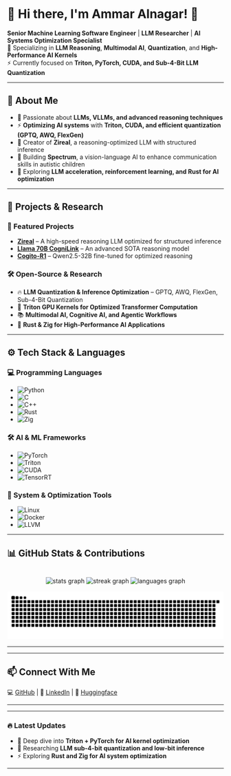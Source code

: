 # 🚀 Hi there, I'm Ammar Alnagar! 👋  

**Senior Machine Learning Software Engineer** | **LLM Researcher** | **AI Systems Optimization Specialist**  
🔬 Specializing in **LLM Reasoning**, **Multimodal AI**, **Quantization**, and **High-Performance AI Kernels**  
⚡ Currently focused on **Triton, PyTorch, CUDA, and Sub-4-Bit LLM Quantization**  

---

## 🧠 About Me  
- 🤖 Passionate about **LLMs, VLLMs, and advanced reasoning techniques**  
- ⚡ **Optimizing AI systems** with **Triton, CUDA, and efficient quantization (GPTQ, AWQ, FlexGen)**  
- 📜 Creator of **Zireal**, a reasoning-optimized LLM with structured inference  
- 🧩 Building **Spectrum**, a vision-language AI to enhance communication skills in autistic children  
- 🚀 Exploring **LLM acceleration, reinforcement learning, and Rust for AI optimization**  

---

## 🔬 Projects & Research  

### 🚀 Featured Projects  
- **[Zireal](https://huggingface.co/Daemontatox/Zireal-0)** – A high-speed reasoning LLM optimized for structured inference  
- **[Llama 70B CogniLink](https://huggingface.co/Daemontatox/Llama3.3-70B-CogniLink)** – An advanced SOTA reasoning model  
- **[Cogito-R1](https://huggingface.co/Daemontatox/Cogito-R1)** – Qwen2.5-32B fine-tuned for optimized reasoning  

### 🛠 Open-Source & Research  
- 🔥 **LLM Quantization & Inference Optimization** – GPTQ, AWQ, FlexGen, Sub-4-Bit Quantization  
- 📝 **Triton GPU Kernels for Optimized Transformer Computation**  
- 📚 **Multimodal AI, Cognitive AI, and Agentic Workflows**  
- 🚀 **Rust & Zig for High-Performance AI Applications**  

---

## ⚙️ Tech Stack & Languages  

### 💻 Programming Languages  
- ![Python](https://img.shields.io/badge/Python-FFD43B?style=flat&logo=python&logoColor=blue)  
- ![C](https://img.shields.io/badge/C-00599C?style=flat&logo=c&logoColor=white)  
- ![C++](https://img.shields.io/badge/C++-00599C?style=flat&logo=c%2B%2B&logoColor=white)  
- ![Rust](https://img.shields.io/badge/Rust-000000?style=flat&logo=rust&logoColor=white)  
- ![Zig](https://img.shields.io/badge/Zig-F7A41D?style=flat&logo=zig&logoColor=black)  

### 🛠 AI & ML Frameworks  
- ![PyTorch](https://img.shields.io/badge/PyTorch-EE4C2C?style=flat&logo=pytorch&logoColor=white)  
- ![Triton](https://img.shields.io/badge/Triton-3498DB?style=flat&logo=triton&logoColor=white)  
- ![CUDA](https://img.shields.io/badge/CUDA-76B900?style=flat&logo=nvidia&logoColor=white)  
- ![TensorRT](https://img.shields.io/badge/TensorRT-76B900?style=flat&logo=nvidia&logoColor=white)  


### 📡 System & Optimization Tools  
- ![Linux](https://img.shields.io/badge/Linux-FCC624?style=flat&logo=linux&logoColor=black)  
- ![Docker](https://img.shields.io/badge/Docker-2496ED?style=flat&logo=docker&logoColor=white)  
- ![LLVM](https://img.shields.io/badge/LLVM-555555?style=flat&logo=llvm&logoColor=white)  

---

## 📊 GitHub Stats & Contributions  

<br clear="both">

<div align="center">
  <img src="https://github-readme-stats.vercel.app/api?username=Ammar-Alnagar&hide_title=false&hide_rank=false&show_icons=true&include_all_commits=true&count_private=true&disable_animations=false&theme=dracula&locale=en&hide_border=false" height="150" alt="stats graph"  />
  <img src="https://streak-stats.demolab.com?user=Ammar-Alnagar&locale=en&mode=daily&theme=dracula&hide_border=false&border_radius=5" height="150" alt="streak graph"  />
  <img src="https://github-readme-stats.vercel.app/api/top-langs?username=Ammar-Alnagar&locale=en&hide_title=false&layout=compact&card_width=320&langs_count=5&theme=dracula&hide_border=false" height="150" alt="languages graph"  />
</div>

<br clear="both">

<img src="https://raw.githubusercontent.com/Ammar-Alnagar/Ammar-Alnagar/output/snake.svg" alt="Snake animation" />

---
---

## 📫 Connect With Me  
💻 [GitHub](https://github.com/Ammar-Alnagar) | 📜 [LinkedIn](https://www.linkedin.com/in/ammar-alnagar-393413201/) | 🤗 [Huggingface](https://huggingface.co/Daemontatox)  

---



---

### 🔥 Latest Updates  
- 📌 Deep dive into **Triton + PyTorch for AI kernel optimization**  
- 🚀 Researching **LLM sub-4-bit quantization and low-bit inference**  
- ⚡ Exploring **Rust and Zig for AI system optimization**  

---
